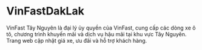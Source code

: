 # VinFastDakLak
VinFast Tây Nguyên là đại lý ủy quyền của VinFast, cung cấp các dòng xe ô tô, chương trình khuyến mãi và dịch vụ hậu mãi tại khu vực Tây Nguyên. Trang web cập nhật giá xe, ưu đãi và hỗ trợ khách hàng. 
